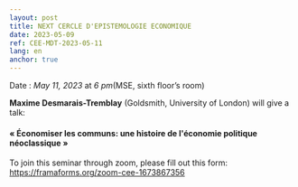 ```yaml
---
layout: post
title: NEXT CERCLE D'EPISTEMOLOGIE ECONOMIQUE
date: 2023-05-09
ref: CEE-MDT-2023-05-11
lang: en
anchor: true
---
```



<i class="fas fa-table"></i> Date : _May 11, 2023_ at _6 pm_(MSE, sixth floor’s room)

**Maxime Desmarais-Tremblay** (Goldsmith, University of London) will give a talk:

#### « Économiser les communs: une histoire de l'économie politique néoclassique »

To join this seminar through zoom, please fill out this form: https://framaforms.org/zoom-cee-1673867356
